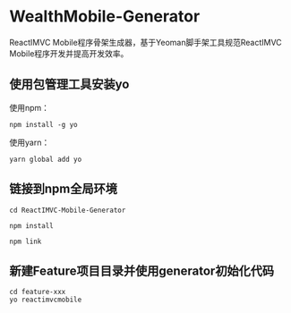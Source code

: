 # WealthMobile-Generator

ReactIMVC Mobile程序骨架生成器，基于Yeoman脚手架工具规范ReactIMVC Mobile程序开发并提高开发效率。

## 使用包管理工具安装yo
使用npm：
```
npm install -g yo
```
使用yarn：
```
yarn global add yo
```
## 链接到npm全局环境
```
cd ReactIMVC-Mobile-Generator

npm install

npm link
```
## 新建Feature项目目录并使用generator初始化代码
```
cd feature-xxx
yo reactimvcmobile
```